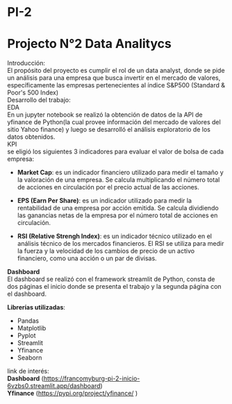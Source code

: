 # PI-2
<h1>Projecto N°2 Data Analitycs</h1>

Introducción:<br>
 El propósito del proyecto es cumplir el rol de un data analyst, donde se pide un análisis para una empresa que busca invertir en el mercado de valores, específicamente las empresas pertenecientes al índice S&P500 (Standard & Poor's 500 Index) 
<br>Desarrollo del trabajo:
<br>EDA<br>
En un jupyter notebook se realizó la obtención de datos de la API de yfinance de Python(la cual provee información del mercado de valores del sitio Yahoo finance) y luego se desarrolló el análisis exploratorio de los datos obtenidos.
<br>KPI<br>
se eligió los siguientes 3 indicadores para evaluar el valor de bolsa de cada empresa:
- **Market Cap**: es un indicador financiero utilizado para medir el tamaño y la valoración de una empresa. Se calcula multiplicando el número total de acciones en circulación por el precio actual de las acciones. 

- **EPS (Earn Per Share)**: es un indicador utilizado para medir la rentabilidad de una empresa por acción emitida. Se calcula dividiendo las ganancias netas de la empresa por el número total de acciones en circulación.

- **RSI (Relative Strengh Index)**: es un indicador técnico utilizado en el análisis técnico de los mercados financieros. El RSI se utiliza para medir la fuerza y la velocidad de los cambios de precio de un activo financiero, como una acción o un par de divisas.

**Dashboard**<br>
El dashboard se realizó con el framework streamlit de Python, consta de dos páginas el inicio donde se presenta el trabajo y la segunda página con el dashboard.

**Librerías utilizadas**:
- Pandas
- Matplotlib
- Pyplot
- Streamlit
- Yfinance 
- Seaborn

link de interés:<br>
**Dashboard** (https://francomyburg-pi-2-inicio-6vzbs0.streamlit.app/dashboard)<br>
**Yfinance** (https://pypi.org/project/yfinance/ )